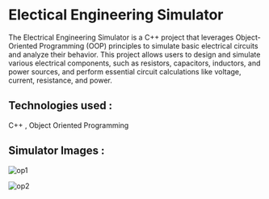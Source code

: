 # Electical Engineering Simulator

The Electrical Engineering Simulator is a C++ project that leverages Object-Oriented Programming (OOP) principles to simulate basic electrical circuits and analyze their behavior. This project allows users to design and simulate various electrical components, such as resistors, capacitors, inductors, and power sources, and perform essential circuit calculations like voltage, current, resistance, and power.
## Technologies used : 
C++ , Object Oriented Programming
## Simulator Images : 
![op1](https://github.com/user-attachments/assets/d477dbc9-ab38-454c-80ab-c9a53b8b5dc6)

![op2](https://github.com/user-attachments/assets/ad354c58-30f8-4761-8b59-1d2f5adbde3c)




